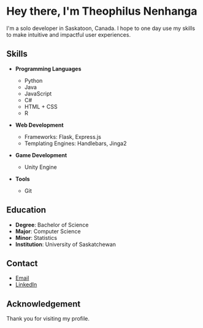 # Hey there, I'm Theophilus Nenhanga

I'm a solo developer in Saskatoon, Canada. I hope to one day use my skills to make intuitive and impactful user experiences.

## Skills

- **Programming Languages**
  - Python
  - Java
  - JavaScript
  - C#
  - HTML + CSS
  - R

- **Web Development**
  - Frameworks:  Flask, Express.js
  - Templating Engines: Handlebars, Jinga2

- **Game Development**
  - Unity Engine

- **Tools**
  - Git

## Education

- **Degree**: Bachelor of Science
- **Major**: Computer Science
- **Minor**: Statistics
- **Institution**: University of Saskatchewan

## Contact

- [Email](mailto:theonenhanga@gmail.com)
- [LinkedIn](https://www.linkedin.com/in/theophilus-nenhanga-539b921b9/)

## Acknowledgement

Thank you for visiting my profile.
